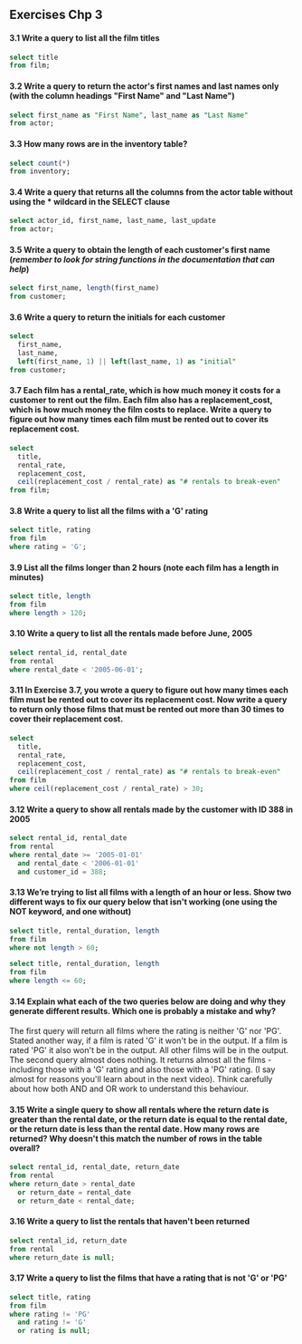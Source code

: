 ## Exercises Chp 3
#### 3.1 Write a query to list all the film titles
 
```sql
select title
from film;
```

#### 3.2 Write a query to return the actor's first names and last names only (with the column headings "First Name" and "Last Name")

```sql
select first_name as "First Name", last_name as "Last Name"
from actor;
```

#### 3.3 How many rows are in the inventory table?

```sql
select count(*)
from inventory;
```

#### 3.4 Write a query that returns all the columns from the actor table without using the * wildcard in the SELECT clause

```sql
select actor_id, first_name, last_name, last_update
from actor;
```

#### 3.5 Write a query to obtain the length of each customer's first name (*remember to look for string functions in the documentation that can help*)

```sql
select first_name, length(first_name)
from customer;
```

#### 3.6 Write a query to return the initials for each customer

```sql
select
  first_name,
  last_name,
  left(first_name, 1) || left(last_name, 1) as "initial"
from customer;
```

#### 3.7 Each film has a rental_rate, which is how much money it costs for a customer to rent out the film. Each film also has a replacement_cost, which is how much money the film costs to replace. Write a query to figure out how many times each film must be rented out to cover its replacement cost.

```sql
select
  title,
  rental_rate,
  replacement_cost,
  ceil(replacement_cost / rental_rate) as "# rentals to break-even"
from film;
```

#### 3.8 Write a query to list all the films with a 'G' rating

```sql
select title, rating
from film
where rating = 'G';
```

#### 3.9 List all the films longer than 2 hours (note each film has a length in minutes)


```sql
select title, length
from film
where length > 120;
```

#### 3.10 Write a query to list all the rentals made before June, 2005

```sql
select rental_id, rental_date
from rental
where rental_date < '2005-06-01';
```

#### 3.11 In Exercise 3.7, you wrote a query to figure out how many times each film must be rented out to cover its replacement cost. Now write a query to return only those films that must be rented out more than 30 times to cover their replacement cost.

```sql
select
  title,
  rental_rate,
  replacement_cost,
  ceil(replacement_cost / rental_rate) as "# rentals to break-even"
from film
where ceil(replacement_cost / rental_rate) > 30;
```

#### 3.12 Write a query to show all rentals made by the customer with ID 388 in 2005

```sql
select rental_id, rental_date
from rental
where rental_date >= '2005-01-01'
  and rental_date < '2006-01-01'
  and customer_id = 388;
```

#### 3.13 We’re trying to list all films with a length of an hour or less. Show two different ways to fix our query below that isn't working (one using the NOT keyword, and one without)

```sql
select title, rental_duration, length
from film
where not length > 60;

select title, rental_duration, length
from film
where length <= 60;
```

#### 3.14 Explain what each of the two queries below are doing and why they generate different results. Which one is probably a mistake and why?

The first query will return all films where the rating is neither 'G' nor 'PG'. Stated another way, if a film is rated 'G' it won't be in the output. If a film is rated 'PG' it also won't be in the output. All other films will be in the output. The second query almost does nothing. It returns almost all the films - including those with a 'G' rating and also those with a 'PG' rating. (I say almost for reasons you'll learn about in the next video). Think carefully about how both AND and OR work to understand this behaviour. 

#### 3.15 Write a single query to show all rentals where the return date is greater than the rental date, or the return date is equal to the rental date, or the return date is less than the rental date. How many rows are returned? Why doesn't this match the number of rows in the table overall?

```sql
select rental_id, rental_date, return_date
from rental
where return_date > rental_date
  or return_date = rental_date
  or return_date < rental_date;
```

#### 3.16 Write a query to list the rentals that haven't been returned

```sql
select rental_id, return_date
from rental
where return_date is null;
```

#### 3.17 Write a query to list the films that have a rating that is not 'G' or 'PG'

```sql
select title, rating
from film
where rating != 'PG'
  and rating != 'G'
  or rating is null;
```

